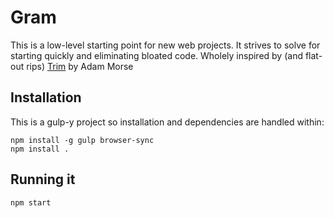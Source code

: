 # Gram
This is a low-level starting point for new web projects. It strives to solve for starting quickly and eliminating bloated code. Wholely inspired by (and flat-out rips) [Trim](https://github.com/mrmrs/trim) by Adam Morse

## Installation
This is a gulp-y project so installation and dependencies are handled within:

```
npm install -g gulp browser-sync
npm install .
```

## Running it
```
npm start
```
